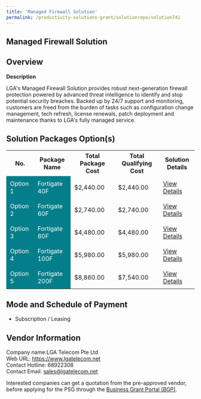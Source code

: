 ```yaml
---
title: 'Managed Firewall Solution'
permalink: /productivity-solutions-grant/solutionrepo/solution741
---
```


## Managed Firewall Solution

## Overview

**Description**

LGA's Managed Firewall Solution provides robust next-generation firewall protection powered by advanced threat intelligence to identify and stop potential security breaches. Backed up by 24/7 support and monitoring, customers are freed from the burden of tasks such as configuration change management, tech refresh, license renewals, patch deployment and maintenance thanks to LGA's fully managed service.

## Solution Packages Option(s)

<table>
<tr>
<th><b>No.</b></th>
<th><b>Package Name</b></th>
<th><b>Total Package Cost</b></th>
<th><b>Total Qualifying Cost</b></th>
<th><b>Solution Details</b></th>
</tr>
<tr>
<td style='padding: 10px; background-color: #037E8A; color: #FFFFFF;'>Option 1</td>
<td style='padding: 10px; background-color: #037E8A; color: #FFFFFF;'>Fortigate 40F</td>
<td style='padding: 10px;'>$2,440.00</td>
<td style='padding: 10px;'>$2,440.00</td>
<td style='padding: 10px;'><a href='/images/psg/LGA_Telecom_Managed_Firewall_Solution_DesensitisedPart1.pdf' target='_blank'>View Details</a></td>
</tr>
<tr>
<td style='padding: 10px; background-color: #037E8A; color: #FFFFFF;'>Option 2</td>
<td style='padding: 10px; background-color: #037E8A; color: #FFFFFF;'>Fortigate 60F</td>
<td style='padding: 10px;'>$2,740.00</td>
<td style='padding: 10px;'>$2,740.00</td>
<td style='padding: 10px;'><a href='/images/psg/LGA_Telecom_Managed_Firewall_Solution_DesensitisedPart2.pdf' target='_blank'>View Details</a></td>
</tr>
<tr>
<td style='padding: 10px; background-color: #037E8A; color: #FFFFFF;'>Option 3</td>
<td style='padding: 10px; background-color: #037E8A; color: #FFFFFF;'>Fortigate 80F</td>
<td style='padding: 10px;'>$4,480.00</td>
<td style='padding: 10px;'>$4,480.00</td>
<td style='padding: 10px;'><a href='/images/psg/LGA_Telecom_Managed_Firewall_Solution_DesensitisedPart3.pdf' target='_blank'>View Details</a></td>
</tr>
<tr>
<td style='padding: 10px; background-color: #037E8A; color: #FFFFFF;'>Option 4</td>
<td style='padding: 10px; background-color: #037E8A; color: #FFFFFF;'>Fortigate 100F</td>
<td style='padding: 10px;'>$5,980.00</td>
<td style='padding: 10px;'>$5,980.00</td>
<td style='padding: 10px;'><a href='/images/psg/LGA_Telecom_Managed_Firewall_Solution_DesensitisedPart4.pdf' target='_blank'>View Details</a></td>
</tr>
<tr>
<td style='padding: 10px; background-color: #037E8A; color: #FFFFFF;'>Option 5</td>
<td style='padding: 10px; background-color: #037E8A; color: #FFFFFF;'>Fortigate 200F</td>
<td style='padding: 10px;'>$8,860.00</td>
<td style='padding: 10px;'>$7,540.00</td>
<td style='padding: 10px;'><a href='/images/psg/LGA_Telecom_Managed_Firewall_Solution_DesensitisedPart5.pdf' target='_blank'>View Details</a></td>
</tr>
</table>

## Mode and Schedule of Payment

 - Subscription / Leasing

## Vendor Information

 Company name:LGA Telecom Pte Ltd<br>Web URL: https://www.lgatelecom.net <br>Contact Hotline: 68922308 <br>Contact Email: sales@lgatelecom.net <br>

Interested companies can get a quotation from the pre-approved vendor, before applying for the PSG through the <a href='https://www.businessgrants.gov.sg/' target='_blank' rel='noopener'>Business Grant Portal (BGP)</a>.

<script src="/jquery/resize-tables.js"></script>
